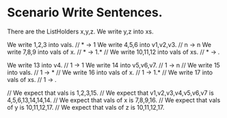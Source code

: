 # Scenario Write Sentences.

There are the ListHolders x,y,z.
We write y,z into xs.

We write 1,2,3 into vals.          // * -> 1
We write 4,5,6 into v1,v2,v3.      // n -> n
We write 7,8,9 into vals of x.     // * -> 1.*
// We write 10,11,12 into vals of xs. // * -> *.*

We write 13 into v4.               // 1 -> 1
We write 14 into v5,v6,v7.         // 1 -> n
// We write 15 into vals.             // 1 -> *
// We write 16 into vals of x.        // 1 -> 1.*
// We write 17 into vals of xs.       // 1 -> *.*

// We expect that vals is 1,2,3,15.
// We expect that v1,v2,v3,v4,v5,v6,v7 is 4,5,6,13,14,14,14.
// We expect that vals of x is 7,8,9,16.
// We expect that vals of y is 10,11,12,17.
// We expect that vals of z is 10,11,12,17.
